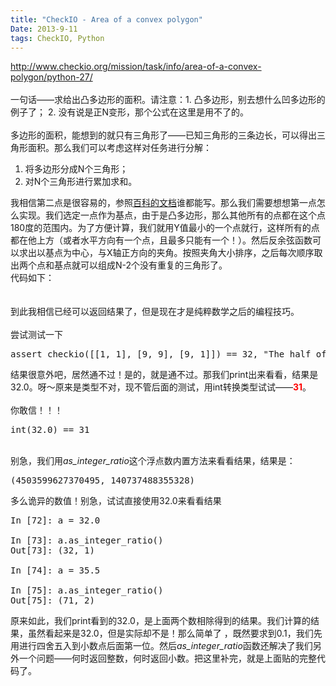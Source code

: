 ```yaml
---
title: "CheckIO - Area of a convex polygon"
Date: 2013-9-11
tags: CheckIO, Python
---
```


<p><a href="http://www.checkio.org/mission/task/info/area-of-a-convex-polygon/python-27/"><a href="http://www.checkio.org/mission/task/info/area-of-a-convex-polygon/python-27/">http://www.checkio.org/mission/task/info/area-of-a-convex-polygon/python-27/</a></a><br/><br/>一句话——求给出凸多边形的面积。请注意：1. 凸多边形，别去想什么凹多边形的例子了； 2. 没有说是正N变形，那个公式在这里是用不了的。<br/><br/>多边形的面积，能想到的就只有三角形了——已知三角形的三条边长，可以得出三角形面积。那么我们可以考虑这样对任务进行分解：<br/><ol><li>将多边形分成N个三角形；</li><li>对N个三角形进行累加求和。</li></ol><div>我相信第二点是很容易的，参照<a href="http://zh.wikipedia.org/wiki/%E4%B8%89%E8%A7%92%E5%BD%A2#.E5.B7.B2.E7.9F.A5.E4.B8.89.E9.82.8A.E9.95.B7" target="_blank">百科的文档</a>谁都能写。那么我们需要想想第一点怎么实现。我们选定一点作为基点，由于是凸多边形，那么其他所有的点都在这个点180度的范围内。为了方便计算，我们就用Y值最小的一个点就行，这样所有的点都在他上方（或者水平方向有一个点，且最多只能有一个！）。然后反余弦函数可以求出以基点为中心，与X轴正方向的夹角。按照夹角大小排序，之后每次顺序取出两个点和基点就可以组成N-2个没有重复的三角形了。</div><div>代码如下：</div><div><script src="https://gist.github.com/KenMercusLai/6536094.js"></script><br/></div><br/>到此我相信已经可以返回结果了，但是现在才是纯粹数学之后的编程技巧。<br/><br/>尝试测试一下<br/><pre class="prettyprint lang-py">assert checkio([[1, 1], [9, 9], [9, 1]]) == 32, "The half of the square"</pre>结果很意外吧，居然通不过！是的，就是通不过。那我们print出来看看，结果是32.0。呀〜原来是类型不对，现不管后面的测试，用int转换类型试试——<span style="color: red; font-weight: bold;">31</span>。<br/><br/>你敢信！！！<br/><pre class="prettyprint lang-py">int(32.0) == 31</pre><br/>别急，我们用<i>as_integer_ratio</i>这个浮点数内置方法来看看结果，结果是：<br/><pre class="prettyprint lang-py">(4503599627370495, 140737488355328)</pre><div>多么诡异的数值！别急，试试直接使用32.0来看看结果<br/><pre class="prettyprint lang-py">In [72]: a = 32.0<br/><br/>In [73]: a.as_integer_ratio()<br/>Out[73]: (32, 1)<br/><br/>In [74]: a = 35.5<br/><br/>In [75]: a.as_integer_ratio()<br/>Out[75]: (71, 2)</pre>原来如此，我们print看到的32.0，是上面两个数相除得到的结果。我们计算的结果，虽然看起来是32.0，但是实际却不是！那么简单了 ，既然要求到0.1，我们先用进行四舍五入到小数点后面第一位。然后<i>as_integer_ratio</i>函数还解决了我们另外一个问题——何时返回整数，何时返回小数。把这里补完，就是上面贴的完整代码了。</div><div><br/></div></p>